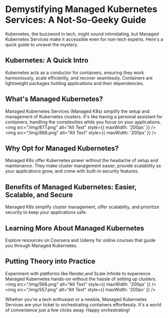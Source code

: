 # Demystifying Managed Kubernetes Services: A Not-So-Geeky Guide

Kubernetes, the buzzword in tech, might sound intimidating, but Managed Kubernetes Services make it accessible even for non-tech experts. Here's a quick guide to unravel the mystery.

## Kubernetes: A Quick Intro

Kubernetes acts as a conductor for containers, ensuring they work harmoniously, scale efficiently, and recover seamlessly. Containers are lightweight packages holding applications and their dependencies.

## What's Managed Kubernetes?

Managed Kubernetes Services (Managed K8s) simplify the setup and management of Kubernetes clusters. It's like having a personal assistant for containers, handling the complexities while you focus on your applications.
<img src="/img/877.png" alt="Alt Text" style={{ maxWidth: '200px' }} />
<img src="/img/888.png" alt="Alt Text" style={{ maxWidth: '200px' }} />


## Why Opt for Managed Kubernetes?

Managed K8s offer Kubernetes power without the headache of setup and maintenance. They make cluster management easier, provide scalability as your applications grow, and come with built-in security features.

## Benefits of Managed Kubernetes: Easier, Scalable, and Secure

Managed K8s simplify cluster management, offer scalability, and prioritize security to keep your applications safe.

## Learning More About Managed Kubernetes

Explore resources on Coursera and Udemy for online courses that guide you through Managed Kubernetes. 

## Putting Theory into Practice

Experiment with platforms like Render,and Scale Infinite to experience Managed Kubernetes hands-on without the hassle of setting up clusters.
<img src="/img/566.png" alt="Alt Text" style={{ maxWidth: '200px' }} />
<img src="/img/557.png" alt="Alt Text" style={{ maxWidth: '200px' }} />

Whether you're a tech enthusiast or a newbie, Managed Kubernetes Services are your ticket to orchestrating containers effortlessly. It's a world of convenience just a few clicks away. Happy orchestrating!
